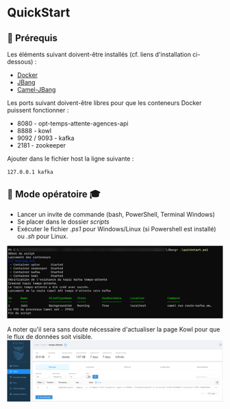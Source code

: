 # __QuickStart__

## 🧰 Prérequis

Les éléments suivant doivent-être installés (cf. liens d'installation ci-dessous) :

* <a href="https://docs.docker.com/engine/install/" target="_blank"> Docker </a>
* <a href="https://www.jbang.dev/documentation/guide/latest/installation.html" target="_blank"> JBang </a>
* <a href="https://camel.apache.org/manual/camel-jbang.html" target="_blank"> Camel-JBang </a>

Les ports suivant doivent-être libres pour que les conteneurs Docker puissent fonctionner :

* 8080 - opt-temps-attente-agences-api
* 8888 - kowl
* 9092 / 9093 - kafka
* 2181 - zookeeper

Ajouter dans le fichier host la ligne suivante :
```bash
127.0.0.1 kafka
```

 ## 🧑 Mode opératoire ‍🎓

 * Lancer un invite de commande (bash, PowerShell, Terminal Windows)
 * Se placer dans le dossier _scripts_
 * Exécuter le fichier _.ps1_ pour Windows/Linux (si Powershell est installé) ou _.sh_ pour Linux. 
 
![image](https://github.com/opt-nc/opt-temps-attente-agences-camel/blob/20-fournir-quickstartmd/doc/shell.png)

A noter qu'il sera sans doute nécessaire d'actualiser la page Kowl pour que le flux de données soit visible.
![image](https://github.com/opt-nc/opt-temps-attente-agences-camel/blob/20-fournir-quickstartmd/doc/kowl.png)